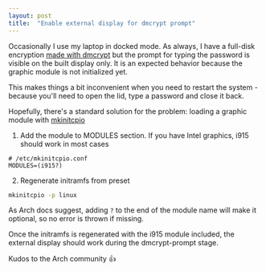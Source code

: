 ```yaml
---
layout: post
title:  "Enable external display for dmcrypt prompt"
---
```

Occasionally I use my laptop in docked mode. As always, I have a full-disk encryption [made with dmcrypt](/2023/02/04/notes-on-fde-arch-linux.html) but the prompt for typing the password is visible on the built display only. It is an expected behavior because the graphic module is not initialized yet. 

This makes things a bit inconvenient when you need to restart the system - because you'll need to open the lid, type a password and close it back.

Hopefully, there's a standard solution for the problem: loading a graphic module with [mkinitcpio](https://wiki.archlinux.org/title/Mkinitcpio#MODULES)
1. Add the module to MODULES section. If you have Intel graphics, i915 should work in most cases
```
# /etc/mkinitcpio.conf
MODULES=(i915?)
```

2. Regenerate initramfs from preset
```bash
mkinitcpio -p linux
```
As Arch docs suggest, adding `?` to the end of the module name will make it optional, so no error is thrown if missing.

Once the initramfs is regenerated with the i915 module included, the external display should work during the dmcrypt-prompt stage.

Kudos to the Arch community 👍
